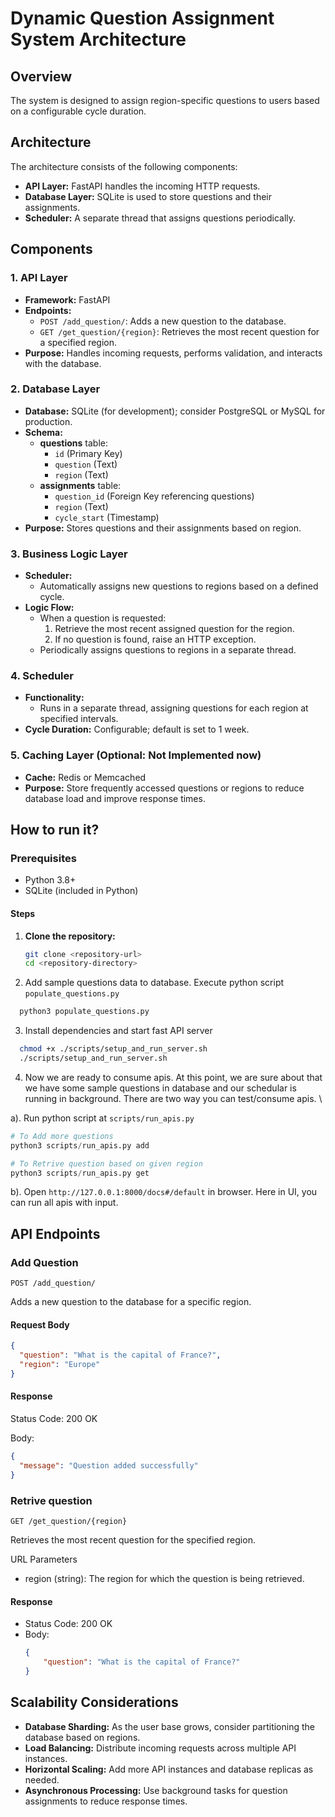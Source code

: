 # Dynamic Question Assignment System Architecture

## Overview

The system is designed to assign region-specific questions to users based on a configurable cycle duration.

## Architecture

The architecture consists of the following components:

- **API Layer:** FastAPI handles the incoming HTTP requests.
- **Database Layer:** SQLite is used to store questions and their assignments.
- **Scheduler:** A separate thread that assigns questions periodically.

## Components

### 1. **API Layer**
   - **Framework:** FastAPI
   - **Endpoints:**
     - `POST /add_question/`: Adds a new question to the database.
     - `GET /get_question/{region}`: Retrieves the most recent question for a specified region.
   - **Purpose:** Handles incoming requests, performs validation, and interacts with the database.

### 2. **Database Layer**
   - **Database:** SQLite (for development); consider PostgreSQL or MySQL for production.
   - **Schema:**
     - **questions** table:
       - `id` (Primary Key)
       - `question` (Text)
       - `region` (Text)
     - **assignments** table:
       - `question_id` (Foreign Key referencing questions)
       - `region` (Text)
       - `cycle_start` (Timestamp)
   - **Purpose:** Stores questions and their assignments based on region.

### 3. **Business Logic Layer**
   - **Scheduler:**
     - Automatically assigns new questions to regions based on a defined cycle.
   - **Logic Flow:**
     - When a question is requested:
       1. Retrieve the most recent assigned question for the region.
       2. If no question is found, raise an HTTP exception.
     - Periodically assigns questions to regions in a separate thread.

### 4. **Scheduler**
   - **Functionality:**
     - Runs in a separate thread, assigning questions for each region at specified intervals.
   - **Cycle Duration:** Configurable; default is set to 1 week.

### 5. **Caching Layer (Optional: Not Implemented now)**
   - **Cache:** Redis or Memcached
   - **Purpose:** Store frequently accessed questions or regions to reduce database load and improve response times.

## How to run it?

### Prerequisites

- Python 3.8+
- SQLite (included in Python)

#### Steps
1. **Clone the repository:**
   ```bash
   git clone <repository-url>
   cd <repository-directory>
   ```
2. Add sample questions data to database. Execute python script `populate_questions.py`
```python
  python3 populate_questions.py
```
3. Install dependencies and start fast API server
```bash
  chmod +x ./scripts/setup_and_run_server.sh
  ./scripts/setup_and_run_server.sh
```
4. Now we are ready to consume apis. At this point, we are sure about that we have some sample questions in database and our schedular is running in background.
There are two way you can test/consume apis.
\

a). Run python script at `scripts/run_apis.py`
```python
# To Add more questions
python3 scripts/run_apis.py add

# To Retrive question based on given region
python3 scripts/run_apis.py get
```
b). Open `http://127.0.0.1:8000/docs#/default` in browser.
Here in UI, you can run all apis with input. 

## API Endpoints

### Add Question

`POST /add_question/`

Adds a new question to the database for a specific region.

#### Request Body

```json
{
  "question": "What is the capital of France?",
  "region": "Europe"
}
```
#### Response
Status Code: 200 OK

Body:
```json
{
  "message": "Question added successfully"
}
```

### Retrive question
`GET /get_question/{region}`

Retrieves the most recent question for the specified region.

URL Parameters
- region (string): The region for which the question is being retrieved.

#### Response
- Status Code: 200 OK
- Body:
    ```json
    {
        "question": "What is the capital of France?"
    }

    ```

## Scalability Considerations

- **Database Sharding:** As the user base grows, consider partitioning the database based on regions.
- **Load Balancing:** Distribute incoming requests across multiple API instances.
- **Horizontal Scaling:** Add more API instances and database replicas as needed.
- **Asynchronous Processing:** Use background tasks for question assignments to reduce response times.

